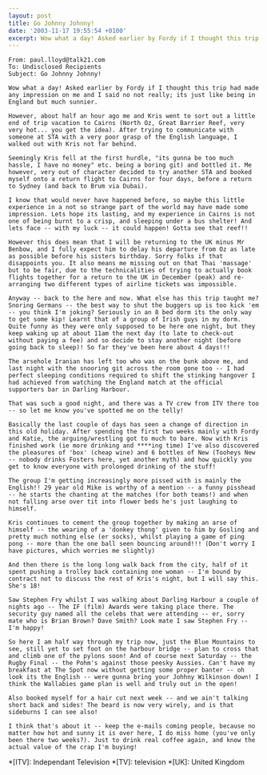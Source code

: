 ```yaml
---
layout: post
title: Go Johnny Johnny!
date: '2003-11-17 19:55:54 +0100'
excerpt: Wow what a day! Asked earlier by Fordy if I thought this trip had made any impression on me and I said no not really; its just like being in England but much sunnier.
---
```

    From: paul.lloyd@talk21.com
    To: Undisclosed Recipients
    Subject: Go Johnny Johnny!

    Wow what a day! Asked earlier by Fordy if I thought this trip had made any impression on me and I said no not really; its just like being in England but much sunnier.

    However, about half an hour ago me and Kris went to sort out a little end of trip vacation to Cairns (North Oz, Great Barrier Reef, very very hot... you get the idea). After trying to communicate with someone at STA with a very poor grasp of the English language, I walked out with Kris not far behind.

    Seemingly Kris fell at the first hurdle, "its gunna be too much hassle, I have no money" etc. being a boring git) and bottled it. Me however, very out of character decided to try another STA and booked myself onto a return flight to Cairns for four days, before a return to Sydney (and back to Brum via Dubai).

    I know that would never have happened before, so maybe this little experience in a not so strange part of the world may have made some impression. Lets hope its lasting, and my experience in Cairns is not one of being burnt to a crisp, and sleeping under a bus shelter! And lets face -- with my luck -- it could happen! Gotta see that reef!!

    However this does mean that I will be returning to the UK minus Mr Benbow, and I fully expect him to delay his departure from Oz as late as possible before his sisters birthday. Sorry folks if that disappoints you. It also means me missing out on that Thai 'massage' but to be fair, due to the technicalities of trying to actually book flights together for a return to the UK in December (peak) and re-arranging two different types of airline tickets was impossible.

    Anyway -- back to the here and now. What else has this trip taught me? Snoring Germans -- the best way to shut the buggers up is too kick 'em -- you think I'm joking? Seriously in an 8 bed dorm its the only way to get some kip! Learnt that of a group of Irish guys in my dorm. Quite funny as they were only supposed to be here one night, but they keep waking up at about 11am the next day (to late to check-out without paying a fee) and so decide to stay another night (before going back to sleep)! So far they've been here about 4 days!!!

    The arsehole Iranian has left too who was on the bunk above me, and last night with the snooring git across the room gone too -- I had perfect sleeping conditions required to shift the stinking hangover I had achieved from watching the England match at the official supporters bar in Darling Harbour.

    That was such a good night, and there was a TV crew from ITV there too -- so let me know you've spotted me on the telly!

    Basically the last couple of days has seen a change of direction in this old holiday. After spending the first two weeks mainly with Fordy and Katie, the arguing/wrestling got to much to bare. Now with Kris finished work (ie more drinking and ****ing time) I've also discovered the pleasures of 'box' (cheap wine) and 6 bottles of New (Tooheys New -- nobody drinks Fosters here, yet another myth) and how quickly you get to know everyone with prolonged drinking of the stuff!

    The group I'm getting increasingly more pissed with is mainly the English!! 29 year old Mike is worthy of a mention -- a funny pisshead -- he starts the chanting at the matches (for both teams!) and when not falling arse over tit into flower beds he's just laughing to himself.

    Kris continues to cement the group together by making an arse of himself -- the wearing of a 'donkey thong' given to him by Gosling and pretty much nothing else (er socks), whilst playing a game of ping pong -- more than the one ball seen bouncing around!!! (Don't worry I have pictures, which worries me slightly)

    And then there is the long long walk back from the city, half of it spent pushing a trolley back containing one woman -- I'm bound by contract not to discuss the rest of Kris's night, but I will say this. She's 18!

    Saw Stephen Fry whilst I was walking about Darling Harbour a couple of nights ago -- The IF (film) Awards were taking place there. The security guy named all the celebs that were attending -- er, sorry mate who is Brian Brown? Dave Smith? Look mate I saw Stephen Fry -- I'm happy!

    So here I am half way through my trip now, just the Blue Mountains to see, still yet to set foot on the harbour bridge -- plan to cross that and climb one of the pylons soon! And of course next Saturday -- the Rugby Final -- the Pohm's against those peesky Aussies. Can't have my breakfast at The Spot now without getting some proper banter -- oh look its the English -- were gunna bring your Johhny Wilkinson down! I think the Wallabies game plan is well and truly out in the open!

    Also booked myself for a hair cut next week -- and we ain't talking short back and sides! The beard is now very wirely, and is that sideburns I can see also!

    I think that's about it -- keep the e-mails coming people, because no matter how hot and sunny it is over here, I do miss home (you've only been there two weeks?). Just to drink real coffee again, and know the actual value of the crap I'm buying!

*[ITV]: Independant Television
*[TV]: television
*[UK]: United Kingdom